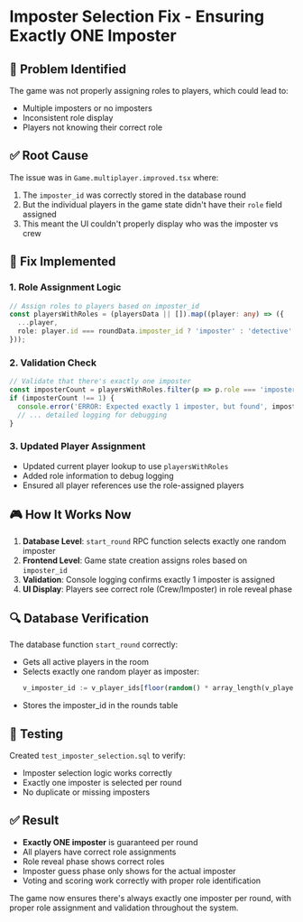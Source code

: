 # Imposter Selection Fix - Ensuring Exactly ONE Imposter

## 🎯 **Problem Identified**
The game was not properly assigning roles to players, which could lead to:
- Multiple imposters or no imposters
- Inconsistent role display
- Players not knowing their correct role

## ✅ **Root Cause**
The issue was in `Game.multiplayer.improved.tsx` where:
1. The `imposter_id` was correctly stored in the database round
2. But the individual players in the game state didn't have their `role` field assigned
3. This meant the UI couldn't properly display who was the imposter vs crew

## 🔧 **Fix Implemented**

### 1. **Role Assignment Logic**
```typescript
// Assign roles to players based on imposter_id
const playersWithRoles = (playersData || []).map((player: any) => ({
  ...player,
  role: player.id === roundData.imposter_id ? 'imposter' : 'detective'
}));
```

### 2. **Validation Check**
```typescript
// Validate that there's exactly one imposter
const imposterCount = playersWithRoles.filter(p => p.role === 'imposter').length;
if (imposterCount !== 1) {
  console.error('ERROR: Expected exactly 1 imposter, but found', imposterCount);
  // ... detailed logging for debugging
}
```

### 3. **Updated Player Assignment**
- Updated current player lookup to use `playersWithRoles`
- Added role information to debug logging
- Ensured all player references use the role-assigned players

## 🎮 **How It Works Now**

1. **Database Level**: `start_round` RPC function selects exactly one random imposter
2. **Frontend Level**: Game state creation assigns roles based on `imposter_id`
3. **Validation**: Console logging confirms exactly 1 imposter is assigned
4. **UI Display**: Players see correct role (Crew/Imposter) in role reveal phase

## 🔍 **Database Verification**
The database function `start_round` correctly:
- Gets all active players in the room
- Selects exactly one random player as imposter: 
  ```sql
  v_imposter_id := v_player_ids[floor(random() * array_length(v_player_ids, 1) + 1)::int];
  ```
- Stores the imposter_id in the rounds table

## 🧪 **Testing**
Created `test_imposter_selection.sql` to verify:
- Imposter selection logic works correctly
- Exactly one imposter is selected per round
- No duplicate or missing imposters

## ✅ **Result**
- **Exactly ONE imposter** is guaranteed per round
- All players have correct role assignments
- Role reveal phase shows correct roles
- Imposter guess phase only shows for the actual imposter
- Voting and scoring work correctly with proper role identification

The game now ensures there's always exactly one imposter per round, with proper role assignment and validation throughout the system.
